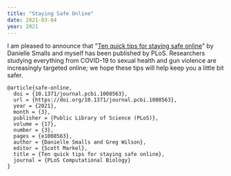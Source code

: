 ```yaml
---
title: "Staying Safe Online"
date: 2021-03-04
year: 2021
---
```


I am pleased to announce that
"[Ten quick tips for staying safe online](https://journals.plos.org/ploscompbiol/article?id=10.1371/journal.pcbi.1008563)"
by Danielle Smalls and myself has been published by PLoS.
Researchers studying everything from COVID-19 to sexual health and gun violence are increasingly targeted online;
we hope these tips will help keep you a little bit safer.

```
@article{safe-online,
  doi = {10.1371/journal.pcbi.1008563},
  url = {https://doi.org/10.1371/journal.pcbi.1008563},
  year = {2021},
  month = {3},
  publisher = {Public Library of Science (PLoS)},
  volume = {17},
  number = {3},
  pages = {e1008563},
  author = {Danielle Smalls and Greg Wilson},
  editor = {Scott Markel},
  title = {Ten quick tips for staying safe online},
  journal = {PLoS Computational Biology}
}
```
